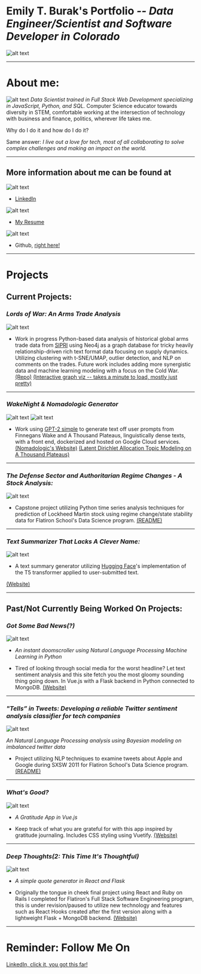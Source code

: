# **Emily T. Burak's Portfolio** _-- Data Engineer/Scientist and Software Developer in Colorado_

![alt text](profile.jpg)

---

# **About me:**

![alt text](flowerz.png)
_Data Scientist trained in Full Stack Web Development specializing in JavaScript, Python, and SQL._ Computer Science educator towards diversity in STEM, comfortable working at the intersection of technology with business and finance, politics, wherever life takes me.

Why do I do it and how do I do it?

Same answer: _I live out a love for tech, most of all collaborating to solve complex challenges and making an impact on the world._

---

## More information about me can be found at

![alt text](lincolned.png)

- [LinkedIn](https://www.linkedin.com/in/michael-burak/)

![alt text](resumecap.png)

- [My Resume](https://docs.google.com/document/d/1GM-2y2pKSyvS0RD0umWTW-D-1mJSTeuM3DI1SMKzAbM/edit?usp=sharing)

![alt text](gitglad.png)

- Github, [right here!](https://github.com/MichaelBurak)

---

# **Projects**

## Current Projects:

### _Lords of War: An Arms Trade Analysis_

![alt text](lowcap.png)

- Work in progress Python-based data analysis of historical global arms trade data from [SIPRI](https://www.sipri.org/databases/armstransfers) using Neo4j as a graph database for tricky heavily relationship-driven rich text format data focusing on supply dynamics. Utilizing clustering with t-SNE/UMAP, outlier detection, and NLP on comments on the trades. Future work includes adding more synergistic data and machine learning modeling with a focus on the Cold War. [(Repo)](https://github.com/MichaelBurak/arms-trade-analysis)
  [(Interactive graph viz -- takes a minute to load, mostly just pretty)](https://arms-trade-connections-viz.netlify.app/)

---

### _WakeNight & Nomadologic Generator_

![alt text](wakegen.png)
![alt text](nomadologic.png)

- Work using [GPT-2 simple](https://github.com/minimaxir/gpt-2-simple) to generate text off user prompts from Finnegans Wake and A Thousand Plateaus, linguistically dense texts, with a front end, dockerized and hosted on Google Cloud services.[(Nomadologic's Website)](https://nomadologic-generator.netlify.app/)
  [(Latent Dirichlet Allocation Topic Modeling on A Thousand Plateaus)](https://nomad-lda.herokuapp.com/)

---

### _The Defense Sector and Authoritarian Regime Changes - A Stock Analysis:_

![alt text](defense.jpg)

- Capstone project utilizing Python time series analysis techniques for prediction of Lockheed Martin stock using regime change/state stability data for Flatiron School's Data Science program. [(README)](https://defense-sector-authoritarianism.netlify.app/)

---

### _Text Summarizer That Lacks A Clever Name:_

![alt text](textsummation.png)

- A text summary generator utilizing [Hugging Face](https://huggingface.co/)'s implementation of the T5 transformer applied to user-submitted text.

[(Website)](https://summary-docker-demo-7cgts76p3a-uw.a.run.app/)

---

## Past/Not Currently Being Worked On Projects:

### _Got Some Bad News(?)_

![alt text](badnewscap.png)

- _An instant doomscroller using Natural Language Processing Machine Learning in Python_

- Tired of looking through social media for the worst headline? Let text sentiment analysis and this site fetch you the most gloomy sounding thing going down. In Vue.js with a Flask backend in Python connected to MongoDB. [(Website)](https://badnewsdoomscroller.netlify.app/)

---

### _"Tells” in Tweets: Developing a reliable Twitter sentiment analysis classifier for tech companies_

![alt text](tellstweets.jpg)

_An Natural Language Processing analysis using Bayesian modeling on imbalanced twitter data_

- Project utilizing NLP techniques to examine tweets about Apple and Google during SXSW 2011 for Flatiron School's Data Science program.
  [(README)](https://tells-in-tweets.netlify.app/)

---

### _What's Good?_

![alt text](whatsgood.jpg)

- _A Gratitude App in Vue.js_

- Keep track of what you are grateful for with this app inspired by gratitude journaling. Includes CSS styling using Vuetify. [(Website)](https://whatsgoodgratitude.netlify.app/)

---

### _Deep Thoughts(2: This Time It's Thoughtful)_

![alt text](deepthoughts.png)

- _A simple quote generator in React and Flask_

- Originally the tongue in cheek final project using React and Ruby on Rails I completed for Flatiron's Full Stack Software Engineering program, this is under revision/paused to utilize new technology and features such as React Hooks created after the first version along with a lightweight Flask + MongoDB backend. [(Website)](https://deep-thoughts2-flask.herokuapp.com/)

---

# **Reminder: Follow Me On**

[LinkedIn, click it, you got this far!](https://www.linkedin.com/in/michael-burak/)
